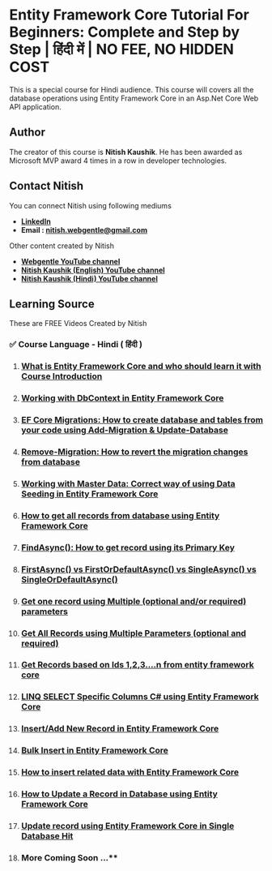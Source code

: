 # Entity Framework Core Tutorial For Beginners: Complete and Step by Step | हिंदी में | NO FEE, NO HIDDEN COST
This is a special course for Hindi audience. This course will covers all the database operations using Entity Framework Core in an Asp.Net Core Web API application.

## Author
The creator of this course is **Nitish Kaushik**. He has been awarded as Microsoft MVP award 4 times in a row in developer technologies.

## Contact Nitish

You can connect Nitish using following mediums

- **[LinkedIn](https://www.linkedin.com/in/meettonitish/)**
- **Email : nitish.webgentle@gmail.com**

Other content created by Nitish

- **[Webgentle YouTube channel](https://www.youtube.com/@webgentle)**
- **[Nitish Kaushik (English) YouTube channel](https://www.youtube.com/@nitish.kaushik)**
- **[Nitish Kaushik (Hindi) YouTube channel](https://www.youtube.com/@nitishkaushikhindi)**

  
## Learning Source
These are FREE Videos Created by Nitish

### ✅ Course Language - Hindi ( हिंदी )

1. ### [What is Entity Framework Core and who should learn it with Course Introduction](https://www.youtube.com/watch?v=k0SDlRYMByE&list=PLak2C883P4cUfJpBRakIIIonC83w64mtV)
2. ### [Working with DbContext in Entity Framework Core](https://www.youtube.com/watch?v=AKbGY0H7xfI&list=PLak2C883P4cUfJpBRakIIIonC83w64mtV&index=2)
3. ### [EF Core Migrations: How to create database and tables from your code using Add-Migration & Update-Database](https://www.youtube.com/watch?v=4xPZO06ydr8&list=PLak2C883P4cUfJpBRakIIIonC83w64mtV&index=3)
4. ### [Remove-Migration: How to revert the migration changes from database](https://www.youtube.com/watch?v=RTMP96z-WYI&list=PLak2C883P4cUfJpBRakIIIonC83w64mtV&index=4)
5. ### [Working with Master Data: Correct way of using Data Seeding in Entity Framework Core](https://www.youtube.com/watch?v=fN-kMD0bkmE&list=PLak2C883P4cUfJpBRakIIIonC83w64mtV&index=5)
6. ### [How to get all records from database using Entity Framework Core](https://www.youtube.com/watch?v=FxpRqm6uhHY&list=PLak2C883P4cUfJpBRakIIIonC83w64mtV&index=6)
7. ### [FindAsync(): How to get record using its Primary Key](https://www.youtube.com/watch?v=s73DTZnw78M&list=PLak2C883P4cUfJpBRakIIIonC83w64mtV&index=7)
8. ### [FirstAsync() vs FirstOrDefaultAsync() vs SingleAsync() vs SingleOrDefaultAsync()](https://www.youtube.com/watch?v=xnr4rdBSn98&list=PLak2C883P4cUfJpBRakIIIonC83w64mtV&index=8)
9. ### [Get one record using Multiple (optional and/or required) parameters](https://www.youtube.com/watch?v=8nmtL2OS2FQ&list=PLak2C883P4cUfJpBRakIIIonC83w64mtV&index=9)
10. ### [Get All Records using Multiple Parameters (optional and required) ](https://www.youtube.com/watch?v=M3yNtmCS1A0&list=PLak2C883P4cUfJpBRakIIIonC83w64mtV&index=10)
11. ### [Get Records based on Ids 1,2,3....n from entity framework core](https://www.youtube.com/watch?v=zuChJjqikMc&list=PLak2C883P4cUfJpBRakIIIonC83w64mtV&index=11)
12. ### [LINQ SELECT Specific Columns C# using Entity Framework Core](https://www.youtube.com/watch?v=fMNvBX6yXWo&list=PLak2C883P4cUfJpBRakIIIonC83w64mtV&index=12)
13. ### [Insert/Add New Record in Entity Framework Core](https://www.youtube.com/watch?v=vNtY47Oy3q4&list=PLak2C883P4cUfJpBRakIIIonC83w64mtV&index=13)
14. ### [Bulk Insert in Entity Framework Core](https://www.youtube.com/watch?v=ZqDkYKJPYtg&list=PLak2C883P4cUfJpBRakIIIonC83w64mtV&index=14)
15. ### [How to insert related data with Entity Framework Core](https://www.youtube.com/watch?v=l-gRZ00rBJE&list=PLak2C883P4cUfJpBRakIIIonC83w64mtV&index=15)
16. ### [How to Update a Record in Database using Entity Framework Core](https://www.youtube.com/watch?v=P3oMgssijeA&list=PLak2C883P4cUfJpBRakIIIonC83w64mtV&index=16)
17. ### [Update record using Entity Framework Core in Single Database Hit](https://www.youtube.com/watch?v=nHxCV3scw3A&list=PLak2C883P4cUfJpBRakIIIonC83w64mtV&index=17)
18. ### More Coming Soon ...**
